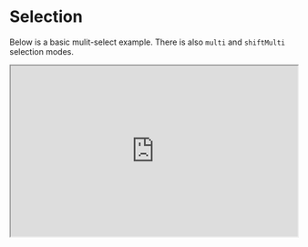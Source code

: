 # Selection

Below is a basic mulit-select example. There is also `multi` and `shiftMulti` selection modes.

<iframe width="100%" height="300" src="https://embed.plnkr.co/EB0AghCtPX7Ctju1Gyj4?show=preview&autoCloseSidebar=true" />
